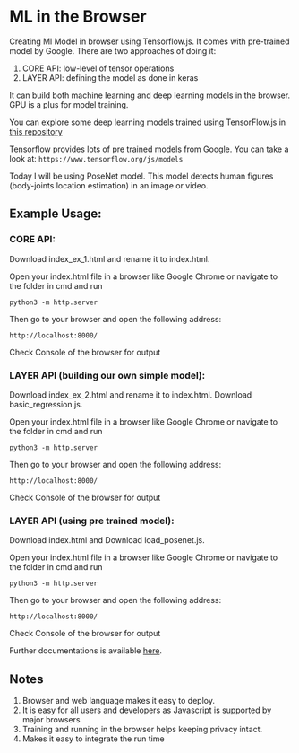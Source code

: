 #  ML in the Browser
Creating Ml Model in browser using Tensorflow.js. It comes with pre-trained model by Google.
There are two approaches of doing it:
1. CORE API: low-level of tensor operations
2. LAYER API: defining the model as done in keras

It can build both machine learning and deep learning models in the browser. GPU is a plus for model training.

You can explore some deep learning models trained using TensorFlow.js in [this repository](https://github.com/tensorflow/tfjs-examples)

Tensorflow provides lots of pre trained models from Google. You can take a look at:
```https://www.tensorflow.org/js/models```

Today I will be using PoseNet model. This model detects human figures (body-joints location estimation) in an image or video.


## Example Usage:
### CORE API:
Download index_ex_1.html and rename it to index.html.

Open your index.html file in a browser like Google Chrome or navigate to the folder in cmd and run
```
python3 -m http.server
```
Then go to your browser and open the following address:
```
http://localhost:8000/
```
Check Console of the browser for output

### LAYER API (building our own simple model):
Download index_ex_2.html and rename it to index.html. Download basic_regression.js.

Open your index.html file in a browser like Google Chrome or navigate to the folder in cmd and run
```
python3 -m http.server
```
Then go to your browser and open the following address:
```
http://localhost:8000/
```
Check Console of the browser for output

### LAYER API (using pre trained model):
Download index.html and Download load_posenet.js.

Open your index.html file in a browser like Google Chrome or navigate to the folder in cmd and run
```
python3 -m http.server
```
Then go to your browser and open the following address:
```
http://localhost:8000/
```
Check Console of the browser for output

Further documentations is available [here](https://github.com/tensorflow/tfjs-models/tree/master/posenet).

## Notes
1. Browser and web language makes it easy to deploy.
2. It is easy for all users and developers as Javascript is supported by major browsers
3. Training and running in the browser helps keeping privacy intact.
4. Makes it easy to integrate the run time
